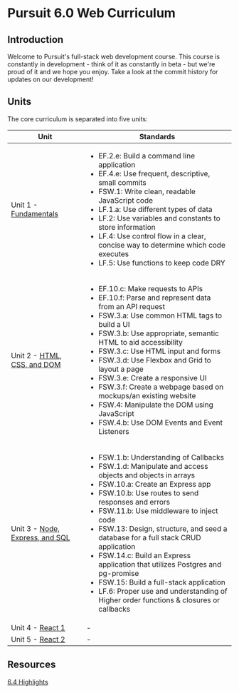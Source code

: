 # Pursuit 6.0 Web Curriculum

## Introduction

Welcome to Pursuit's full-stack web development course. This course is constantly in development - think of it as constantly in beta - but we're proud of it and we hope you enjoy. Take a look at the commit history for updates on our development!

## Units

The core curriculum is separated into five units:

| Unit | Standards |
| --- | --- |
| Unit 1 - [Fundamentals](./fundamentals/README.md) | <ul><li>EF.2.e: Build a command line application</li><li>EF.4.e: Use frequent, descriptive, small commits</li><li>FSW.1: Write clean, readable JavaScript code</li><li>LF.1.a: Use different types of data</li><li>LF.2: Use variables and constants to store information</li><li>LF.4: Use control flow in a clear, concise way to determine which code executes</li><li>LF.5: Use functions to keep code DRY</li></ul> |
| Unit 2 - [HTML, CSS, and DOM](./html_css_dom/README.md) | <ul><li>EF.10.c: Make requests to APIs</li><li>EF.10.f: Parse and represent data from an API request</li><li>FSW.3.a: Use common HTML tags to build a UI</li><li>FSW.3.b: Use appropriate, semantic HTML to aid accessibility</li><li>FSW.3.c: Use HTML input and forms</li><li>FSW.3.d: Use Flexbox and Grid to layout a page</li><li>FSW.3.e: Create a responsive UI</li><li>FSW.3.f: Create a webpage based on mockups/an existing website</li><li>FSW.4: Manipulate the DOM using JavaScript</li><li>FSW.4.b: Use DOM Events and Event Listeners</li></ul> |
| Unit 3 - [Node, Express, and SQL](./node/README.md) | <ul><li>FSW.1.b: Understanding of Callbacks</li><li>FSW.1.d: Manipulate and access objects and objects in arrays</li><li>FSW.10.a: Create an Express app</li><li>FSW.10.b: Use routes to send responses and errors</li><li>FSW.11.b: Use middleware to inject code</li><li>FSW.13: Design, structure, and seed a database for a full stack CRUD application</li><li>FSW.14.c: Build an Express application that utilizes Postgres and pg-promise</li><li>FSW.15: Build a full-stack application</li><li>LF.6: Proper use and understanding of Higher order functions & closures or callbacks</li></ul> |
| Unit 4 - [React 1](./react/README.md) | - |
| Unit 5 - [React 2](./react_2/README.md) | - |

## Resources

[6.4 Highlights](https://docs.google.com/document/d/1vJQab8Jx7ehoMPw2nqG7cQNvErjvZQOyLAcbVnPB6CI/edit?ts=5db755ed)

